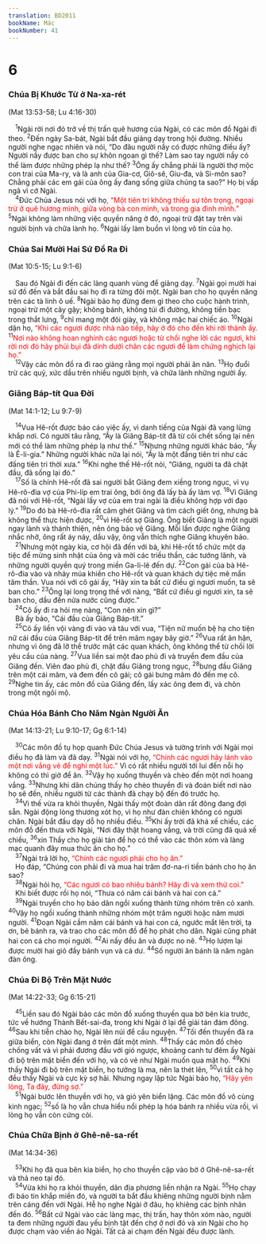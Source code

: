 ```yaml
---
translation: BD2011
bookName: Mác 
bookNumber: 41
---
```


<div class="title"><h1>6</h1><h3>Chúa Bị Khước Từ ở Na-xa-rét</h3><p>(Mat 13:53-58; Lu 4:16-30)</p></div>
<span class="verse mac_6_1"> <sup>1</sup>Ngài rời nơi đó trở về thị trấn quê hương của Ngài, có các môn đồ Ngài đi theo. </span>
<span class="verse mac_6_2"><sup>2</sup>Ðến ngày Sa-bát, Ngài bắt đầu giảng dạy trong hội đường. Nhiều người nghe ngạc nhiên và nói, “Do đâu người nầy có được những điều ấy? Người nầy được ban cho sự khôn ngoan gì thế? Làm sao tay người nầy có thể làm được những phép lạ như thế? </span>
<span class="verse mac_6_3"><sup>3</sup>Ông ấy chẳng phải là người thợ mộc con trai của Ma-ry, và là anh của Gia-cơ, Giô-sê, Giu-đa, và Si-môn sao? Chẳng phải các em gái của ông ấy đang sống giữa chúng ta sao?” Họ bị vấp ngã vì cớ Ngài.<br/></span>
<span class="verse mac_6_4"> <sup>4</sup>Ðức Chúa Jesus nói với họ<font color="red">, “Một tiên tri không thiếu sự tôn trọng, ngoại trừ ở quê hương mình, giữa vòng bà con mình, và trong gia đình mình.” </font></span>
<span class="verse mac_6_5"><sup>5</sup>Ngài không làm những việc quyền năng ở đó, ngoại trừ đặt tay trên vài người bịnh và chữa lành họ. </span>
<span class="verse mac_6_6"><sup>6</sup>Ngài lấy làm buồn vì lòng vô tín của họ.<br/></span>
<div class="title"><h3>Chúa Sai Mười Hai Sứ Ðồ Ra Ði</h3><p>(Mat 10:5-15; Lu 9:1-6)</p></div>
<span class="verse mac_6_6"> Sau đó Ngài đi đến các làng quanh vùng để giảng dạy. </span>
<span class="verse mac_6_7"><sup>7</sup>Ngài gọi mười hai sứ đồ đến và bắt đầu sai họ đi ra từng đôi một. Ngài ban cho họ quyền năng trên các tà linh ô uế. </span>
<span class="verse mac_6_8"><sup>8</sup>Ngài bảo họ đừng đem gì theo cho cuộc hành trình, ngoại trừ một cây gậy; không bánh, không túi đi đường, không tiền bạc trong thắt lưng, </span>
<span class="verse mac_6_9"><sup>9</sup>chỉ mang một đôi giày, và không mặc hai chiếc áo. </span>
<span class="verse mac_6_10"><sup>10</sup>Ngài dặn họ, <font color="red">“Khi các ngươi được nhà nào tiếp, hãy ở đó cho đến khi rời thành ấy. </font></span>
<span class="verse mac_6_11"><sup>11</sup><font color="red">Nơi nào không hoan nghinh các ngươi hoặc từ chối nghe lời các ngươi, khi rời nơi đó hãy phủi bụi đã dính dưới chân các ngươi để làm chứng nghịch lại họ.”</font><br/></span>
<span class="verse mac_6_12"> <sup>12</sup>Vậy các môn đồ ra đi rao giảng rằng mọi người phải ăn năn. </span>
<span class="verse mac_6_13"><sup>13</sup>Họ đuổi trừ các quỷ, xức dầu trên nhiều người bịnh, và chữa lành những người ấy.<br/></span>
<div class="title"><h3>Giăng Báp-tít Qua Ðời</h3><p>(Mat 14:1-12; Lu 9:7-9)</p></div>
<span class="verse mac_6_14"> <sup>14</sup>Vua Hê-rốt được báo cáo việc ấy, vì danh tiếng của Ngài đã vang lừng khắp nơi. Có người tâu rằng, “Ấy là Giăng Báp-tít đã từ cõi chết sống lại nên mới có thể làm những phép lạ như thế.” </span>
<span class="verse mac_6_15"><sup>15</sup>Nhưng những người khác bảo, “Ấy là Ê-li-gia.” Những người khác nữa lại nói, “Ấy là một đấng tiên tri như các đấng tiên tri thời xưa.” </span>
<span class="verse mac_6_16"><sup>16</sup>Khi nghe thế Hê-rốt nói, “Giăng, người ta đã chặt đầu, đã sống lại đó.”<br/></span>
<span class="verse mac_6_17"> <sup>17</sup>Số là chính Hê-rốt đã sai người bắt Giăng đem xiềng trong ngục, vì vụ Hê-rô-đia vợ của Phi-líp em trai ông, bởi ông đã lấy bà ấy làm vợ. </span>
<span class="verse mac_6_18"><sup>18</sup>Vì Giăng đã nói với Hê-rốt, “Ngài lấy vợ của em trai ngài là điều không hợp với đạo lý.” </span>
<span class="verse mac_6_19"><sup>19</sup>Do đó bà Hê-rô-đia rất căm ghét Giăng và tìm cách giết ông, nhưng bà không thể thực hiện được, </span>
<span class="verse mac_6_20"><sup>20</sup>vì Hê-rốt sợ Giăng. Ông biết Giăng là một người ngay lành và thánh thiện, nên ông bảo vệ Giăng. Mỗi lần được nghe Giăng nhắc nhở, ông rất áy náy, dầu vậy, ông vẫn thích nghe Giăng khuyên bảo.<br/></span>
<span class="verse mac_6_21"> <sup>21</sup>Nhưng một ngày kia, cơ hội đã đến với bà, khi Hê-rốt tổ chức một dạ tiệc để mừng sinh nhật của ông và mời các triều thần, các tướng lãnh, và những người quyền quý trong miền Ga-li-lê đến dự. </span>
<span class="verse mac_6_22"><sup>22</sup>Con gái của bà Hê-rô-đia vào và nhảy múa khiến cho Hê-rốt và quan khách dự tiệc mê mẩn tâm thần. Vua nói với cô gái ấy, “Hãy xin ta bất cứ điều gì ngươi muốn, ta sẽ ban cho.” </span>
<span class="verse mac_6_23"><sup>23</sup>Ông lại long trọng thề với nàng, “Bất cứ điều gì ngươi xin, ta sẽ ban cho, dầu đến nửa nước cũng được.”<br/></span>
<span class="verse mac_6_24"> <sup>24</sup>Cô ấy đi ra hỏi mẹ nàng, “Con nên xin gì?”<br/> Bà ấy bảo, “Cái đầu của Giăng Báp-tít.”<br/></span>
<span class="verse mac_6_25"> <sup>25</sup>Cô ấy liền vội vàng đi vào và tâu với vua, “Tiện nữ muốn bệ hạ cho tiện nữ cái đầu của Giăng Báp-tít để trên mâm ngay bây giờ.” </span>
<span class="verse mac_6_26"><sup>26</sup>Vua rất ân hận, nhưng vì ông đã lỡ thề trước mặt các quan khách, ông không thể từ chối lời yêu cầu của nàng. </span>
<span class="verse mac_6_27"><sup>27</sup>Vua liền sai một đao phủ đi và truyền đem đầu của Giăng đến. Viên đao phủ đi, chặt đầu Giăng trong ngục, </span>
<span class="verse mac_6_28"><sup>28</sup>bưng đầu Giăng trên một cái mâm, và đem đến cô gái; cô gái bưng mâm đó đến mẹ cô. </span>
<span class="verse mac_6_29"><sup>29</sup>Nghe tin ấy, các môn đồ của Giăng đến, lấy xác ông đem đi, và chôn trong một ngôi mộ.<br/></span>
<div class="title"><h3>Chúa Hóa Bánh Cho Năm Ngàn Người Ăn</h3><p>(Mat 14:13-21; Lu 9:10-17; Gg 6:1-14)</p></div>
<span class="verse mac_6_30"> <sup>30</sup>Các môn đồ tụ họp quanh Ðức Chúa Jesus và tường trình với Ngài mọi điều họ đã làm và đã dạy. </span>
<span class="verse mac_6_31"><sup>31</sup>Ngài nói với họ, <font color="red">“Chính các ngươi hãy lánh vào một nơi vắng vẻ để nghỉ một lúc.” </font>Vì có rất nhiều người tới lui đến nỗi họ không có thì giờ để ăn. </span>
<span class="verse mac_6_32"><sup>32</sup>Vậy họ xuống thuyền và chèo đến một nơi hoang vắng. </span>
<span class="verse mac_6_33"><sup>33</sup>Nhưng khi dân chúng thấy họ chèo thuyền đi và đoán biết nơi nào họ sẽ đến, nhiều người từ các thành đã chạy bộ đến đó trước họ.<br/></span>
<span class="verse mac_6_34"> <sup>34</sup>Vì thế vừa ra khỏi thuyền, Ngài thấy một đoàn dân rất đông đang đợi sẵn. Ngài động lòng thương xót họ, vì họ như đàn chiên không có người chăn. Ngài bắt đầu dạy dỗ họ nhiều điều. </span>
<span class="verse mac_6_35"><sup>35</sup>Khi ấy trời đã khá xế chiều, các môn đồ đến thưa với Ngài, “Nơi đây thật hoang vắng, và trời cũng đã quá xế chiều, </span>
<span class="verse mac_6_36"><sup>36</sup>xin Thầy cho họ giải tán để họ có thể vào các thôn xóm và làng mạc quanh đây mua thức ăn cho họ.”<br/></span>
<span class="verse mac_6_37"> <sup>37</sup>Ngài trả lời họ, <font color="red">“Chính các ngươi phải cho họ ăn.”</font><br/> Họ đáp, “Chúng con phải đi và mua hai trăm đơ-na-ri tiền bánh cho họ ăn sao?<br/></span>
<span class="verse mac_6_38"> <sup>38</sup>Ngài hỏi họ, <font color="red">“Các ngươi có bao nhiêu bánh? Hãy đi và xem thử coi.”</font><br/> Khi biết được rồi họ nói, “Thưa có năm cái bánh và hai con cá.”<br/></span>
<span class="verse mac_6_39"> <sup>39</sup>Ngài truyền cho họ bảo dân ngồi xuống thành từng nhóm trên cỏ xanh. </span>
<span class="verse mac_6_40"><sup>40</sup>Vậy họ ngồi xuống thành những nhóm một trăm người hoặc năm mươi người. </span>
<span class="verse mac_6_41"><sup>41</sup>Ðoạn Ngài cầm năm cái bánh và hai con cá, ngước mắt lên trời, tạ ơn, bẻ bánh ra, và trao cho các môn đồ để họ phát cho dân. Ngài cũng phát hai con cá cho mọi người. </span>
<span class="verse mac_6_42"><sup>42</sup>Ai nấy đều ăn và được no nê. </span>
<span class="verse mac_6_43"><sup>43</sup>Họ lượm lại được mười hai giỏ đầy bánh vụn và cá dư. </span>
<span class="verse mac_6_44"><sup>44</sup>Số người ăn bánh là năm ngàn đàn ông.<br/></span>
<div class="title"><h3>Chúa Ði Bộ Trên Mặt Nước</h3><p>(Mat 14:22-33; Gg 6:15-21)</p></div>
<span class="verse mac_6_45"> <sup>45</sup>Liền sau đó Ngài bảo các môn đồ xuống thuyền qua bờ bên kia trước, tức về hướng Thành Bết-sai-đa, trong khi Ngài ở lại để giải tán đám đông. </span>
<span class="verse mac_6_46"><sup>46</sup>Sau khi tiễn chào họ, Ngài lên núi để cầu nguyện. </span>
<span class="verse mac_6_47"><sup>47</sup>Tối đến thuyền đã ra giữa biển, còn Ngài đang ở trên đất một mình. </span>
<span class="verse mac_6_48"><sup>48</sup>Thấy các môn đồ chèo chống vất vả vì phải đương đầu với gió ngược, khoảng canh tư đêm ấy Ngài đi bộ trên mặt biển đến với họ, và có vẻ như Ngài muốn qua mặt họ. </span>
<span class="verse mac_6_49"><sup>49</sup>Khi thấy Ngài đi bộ trên mặt biển, họ tưởng là ma, nên la thét lên, </span>
<span class="verse mac_6_50"><sup>50</sup>vì tất cả họ đều thấy Ngài và cực kỳ sợ hãi. Nhưng ngay lập tức Ngài bảo họ, <font color="red">“Hãy yên lòng, Ta đây, đừng sợ.” </font><br/></span>
<span class="verse mac_6_51"> <sup>51</sup>Ngài bước lên thuyền với họ, và gió yên biển lặng. Các môn đồ vô cùng kinh ngạc; </span>
<span class="verse mac_6_52"><sup>52</sup>số là họ vẫn chưa hiểu nổi phép lạ hóa bánh ra nhiều vừa rồi, vì lòng họ vẫn còn cứng cỏi.<br/></span>
<div class="title"><h3>Chúa Chữa Bịnh ở Ghê-nê-sa-rết</h3><p>(Mat 14:34-36)</p></div>
<span class="verse mac_6_53"> <sup>53</sup>Khi họ đã qua bên kia biển, họ cho thuyền cập vào bờ ở Ghê-nê-sa-rết và thả neo tại đó.<br/></span>
<span class="verse mac_6_54"> <sup>54</sup>Vừa khi họ ra khỏi thuyền, dân địa phương liền nhận ra Ngài. </span>
<span class="verse mac_6_55"><sup>55</sup>Họ chạy đi báo tin khắp miền đó, và người ta bắt đầu khiêng những người bịnh nằm trên cáng đến với Ngài. Hễ họ nghe Ngài ở đâu, họ khiêng các bịnh nhân đến đó. </span>
<span class="verse mac_6_56"><sup>56</sup>Bất cứ Ngài vào các làng mạc, thị trấn, hay thôn xóm nào, người ta đem những người đau yếu bịnh tật đến chợ ở nơi đó và xin Ngài cho họ được chạm vào viền áo Ngài. Tất cả ai chạm đến Ngài đều được lành.<br/></span>

